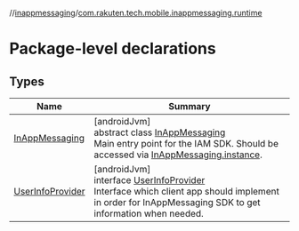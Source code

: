 //[inappmessaging](../../index.md)/[com.rakuten.tech.mobile.inappmessaging.runtime](index.md)

# Package-level declarations

## Types

| Name | Summary |
|---|---|
| [InAppMessaging](-in-app-messaging/index.md) | [androidJvm]<br>abstract class [InAppMessaging](-in-app-messaging/index.md)<br>Main entry point for the IAM SDK. Should be accessed via [InAppMessaging.instance](-in-app-messaging/-companion/instance.md). |
| [UserInfoProvider](-user-info-provider/index.md) | [androidJvm]<br>interface [UserInfoProvider](-user-info-provider/index.md)<br>Interface which client app should implement in order for InAppMessaging SDK to get information when needed. |
